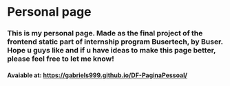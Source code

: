 # Personal page

### This is my personal page. Made as the final project of the frontend static part of internship program Busertech, by Buser. Hope u guys like and if u have ideas to make this page better, please feel free to let me know!

#### Avaiable at: https://gabriels999.github.io/DF-PaginaPessoal/
